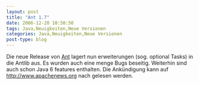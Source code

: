 ```yaml
---
layout: post
title: "Ant 1.7"
date: 2006-12-20 10:50:50
tags: Java,Neuigkeiten,Neue Versionen
categories: Java,Neuigkeiten,Neue Versionen
post-type: blog
---
```

Die neue Release von <a href="http://ant.apache.org"  title="http://ant.apache.org">Ant</a> lagert nun erweiterungen (sog. optional Tasks) in die Antlib aus. Es wurden auch eine menge Bugs beseitig. Weiterhin sind auch schon Java 6 features enthalten. Die Ankündigung kann auf <a href="http://www.apachenews.org/"  title="http://www.apachenews.org/">http://www.apachenews.org</a> nach gelesen werden.
